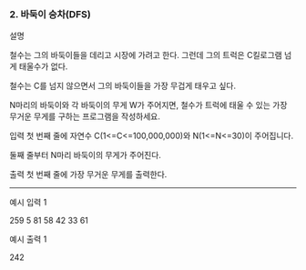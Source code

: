 ### 2. 바둑이 승차(DFS)

설명

철수는 그의 바둑이들을 데리고 시장에 가려고 한다. 그런데 그의 트럭은 C킬로그램 넘게 태울수가 없다.

철수는 C를 넘지 않으면서 그의 바둑이들을 가장 무겁게 태우고 싶다.

N마리의 바둑이와 각 바둑이의 무게 W가 주어지면, 철수가 트럭에 태울 수 있는 가장 무거운 무게를 구하는 프로그램을 작성하세요.


입력
첫 번째 줄에 자연수 C(1<=C<=100,000,000)와 N(1<=N<=30)이 주어집니다.

둘째 줄부터 N마리 바둑이의 무게가 주어진다.


출력
첫 번째 줄에 가장 무거운 무게를 출력한다.

<hr>

예시 입력 1 

259 5
81
58
42
33
61

예시 출력 1

242